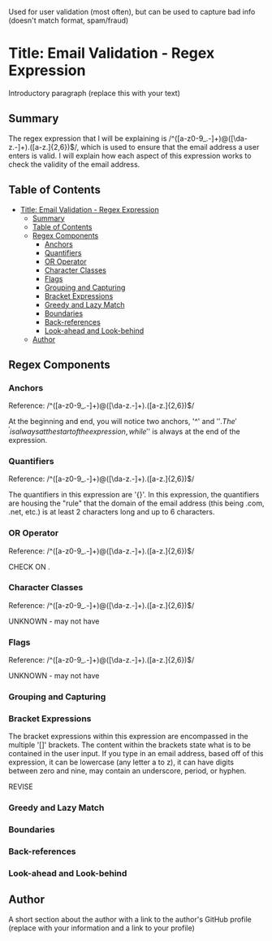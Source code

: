 Used for user validation (most often), but can be used to capture bad info (doesn't match format, spam/fraud)

# Title: Email Validation - Regex Expression

Introductory paragraph (replace this with your text)

## Summary

The regex expression that I will be explaining is /^([a-z0-9_\.-]+)@([\da-z\.-]+)\.([a-z\.]{2,6})$/, which is used to ensure that the email address a user enters is valid. I will explain how each aspect of this expression works to check the validity of the email address.

## Table of Contents

- [Title: Email Validation - Regex Expression](#title-email-validation---regex-expression)
  - [Summary](#summary)
  - [Table of Contents](#table-of-contents)
  - [Regex Components](#regex-components)
    - [Anchors](#anchors)
    - [Quantifiers](#quantifiers)
    - [OR Operator](#or-operator)
    - [Character Classes](#character-classes)
    - [Flags](#flags)
    - [Grouping and Capturing](#grouping-and-capturing)
    - [Bracket Expressions](#bracket-expressions)
    - [Greedy and Lazy Match](#greedy-and-lazy-match)
    - [Boundaries](#boundaries)
    - [Back-references](#back-references)
    - [Look-ahead and Look-behind](#look-ahead-and-look-behind)
  - [Author](#author)

## Regex Components

### Anchors
Reference: /^([a-z0-9_\.-]+)@([\da-z\.-]+)\.([a-z\.]{2,6})$/

At the beginning and end, you will notice two anchors, '^' and '$'. The '^' is always at the start of the expression, while '$' is always at the end of the expression.
### Quantifiers
Reference: /^([a-z0-9_\.-]+)@([\da-z\.-]+)\.([a-z\.]{2,6})$/

The quantifiers in this expression are '{}'. In this expression, the quantifiers are housing the "rule" that the domain of the email address (this being .com, .net, etc.) is at least 2 characters long and up to 6 characters.
### OR Operator
Reference: /^([a-z0-9_\.-]+)@([\da-z\.-]+)\.([a-z\.]{2,6})$/

CHECK ON \.
### Character Classes
Reference: /^([a-z0-9_\.-]+)@([\da-z\.-]+)\.([a-z\.]{2,6})$/

UNKNOWN - may not have
### Flags
Reference: /^([a-z0-9_\.-]+)@([\da-z\.-]+)\.([a-z\.]{2,6})$/

UNKNOWN - may not have
### Grouping and Capturing

### Bracket Expressions


The bracket expressions within this expression are encompassed in the multiple '[]' brackets. The content within the brackets state what is to be contained in the user input. If you type in an email address, based off of this expression, it can be lowercase (any letter a to z), it can have digits between zero and nine, may contain an underscore, period, or hyphen. 

REVISE
### Greedy and Lazy Match

### Boundaries

### Back-references

### Look-ahead and Look-behind

## Author

A short section about the author with a link to the author's GitHub profile (replace with your information and a link to your profile)
